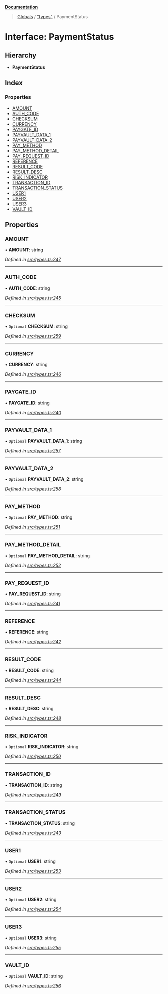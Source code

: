 **[Documentation](../README.md)**

> [Globals](../README.md) / ["types"](../modules/_types_.md) / PaymentStatus

# Interface: PaymentStatus

## Hierarchy

- **PaymentStatus**

## Index

### Properties

- [AMOUNT](_types_.paymentstatus.md#amount)
- [AUTH_CODE](_types_.paymentstatus.md#auth_code)
- [CHECKSUM](_types_.paymentstatus.md#checksum)
- [CURRENCY](_types_.paymentstatus.md#currency)
- [PAYGATE_ID](_types_.paymentstatus.md#paygate_id)
- [PAYVAULT_DATA_1](_types_.paymentstatus.md#payvault_data_1)
- [PAYVAULT_DATA_2](_types_.paymentstatus.md#payvault_data_2)
- [PAY_METHOD](_types_.paymentstatus.md#pay_method)
- [PAY_METHOD_DETAIL](_types_.paymentstatus.md#pay_method_detail)
- [PAY_REQUEST_ID](_types_.paymentstatus.md#pay_request_id)
- [REFERENCE](_types_.paymentstatus.md#reference)
- [RESULT_CODE](_types_.paymentstatus.md#result_code)
- [RESULT_DESC](_types_.paymentstatus.md#result_desc)
- [RISK_INDICATOR](_types_.paymentstatus.md#risk_indicator)
- [TRANSACTION_ID](_types_.paymentstatus.md#transaction_id)
- [TRANSACTION_STATUS](_types_.paymentstatus.md#transaction_status)
- [USER1](_types_.paymentstatus.md#user1)
- [USER2](_types_.paymentstatus.md#user2)
- [USER3](_types_.paymentstatus.md#user3)
- [VAULT_ID](_types_.paymentstatus.md#vault_id)

## Properties

### AMOUNT

• **AMOUNT**: string

_Defined in [src/types.ts:247](https://github.com/distributhor/paygate-sdk/blob/e12a1f9/src/types.ts#L247)_

---

### AUTH_CODE

• **AUTH_CODE**: string

_Defined in [src/types.ts:245](https://github.com/distributhor/paygate-sdk/blob/e12a1f9/src/types.ts#L245)_

---

### CHECKSUM

• `Optional` **CHECKSUM**: string

_Defined in [src/types.ts:259](https://github.com/distributhor/paygate-sdk/blob/e12a1f9/src/types.ts#L259)_

---

### CURRENCY

• **CURRENCY**: string

_Defined in [src/types.ts:246](https://github.com/distributhor/paygate-sdk/blob/e12a1f9/src/types.ts#L246)_

---

### PAYGATE_ID

• **PAYGATE_ID**: string

_Defined in [src/types.ts:240](https://github.com/distributhor/paygate-sdk/blob/e12a1f9/src/types.ts#L240)_

---

### PAYVAULT_DATA_1

• `Optional` **PAYVAULT_DATA_1**: string

_Defined in [src/types.ts:257](https://github.com/distributhor/paygate-sdk/blob/e12a1f9/src/types.ts#L257)_

---

### PAYVAULT_DATA_2

• `Optional` **PAYVAULT_DATA_2**: string

_Defined in [src/types.ts:258](https://github.com/distributhor/paygate-sdk/blob/e12a1f9/src/types.ts#L258)_

---

### PAY_METHOD

• `Optional` **PAY_METHOD**: string

_Defined in [src/types.ts:251](https://github.com/distributhor/paygate-sdk/blob/e12a1f9/src/types.ts#L251)_

---

### PAY_METHOD_DETAIL

• `Optional` **PAY_METHOD_DETAIL**: string

_Defined in [src/types.ts:252](https://github.com/distributhor/paygate-sdk/blob/e12a1f9/src/types.ts#L252)_

---

### PAY_REQUEST_ID

• **PAY_REQUEST_ID**: string

_Defined in [src/types.ts:241](https://github.com/distributhor/paygate-sdk/blob/e12a1f9/src/types.ts#L241)_

---

### REFERENCE

• **REFERENCE**: string

_Defined in [src/types.ts:242](https://github.com/distributhor/paygate-sdk/blob/e12a1f9/src/types.ts#L242)_

---

### RESULT_CODE

• **RESULT_CODE**: string

_Defined in [src/types.ts:244](https://github.com/distributhor/paygate-sdk/blob/e12a1f9/src/types.ts#L244)_

---

### RESULT_DESC

• **RESULT_DESC**: string

_Defined in [src/types.ts:248](https://github.com/distributhor/paygate-sdk/blob/e12a1f9/src/types.ts#L248)_

---

### RISK_INDICATOR

• `Optional` **RISK_INDICATOR**: string

_Defined in [src/types.ts:250](https://github.com/distributhor/paygate-sdk/blob/e12a1f9/src/types.ts#L250)_

---

### TRANSACTION_ID

• **TRANSACTION_ID**: string

_Defined in [src/types.ts:249](https://github.com/distributhor/paygate-sdk/blob/e12a1f9/src/types.ts#L249)_

---

### TRANSACTION_STATUS

• **TRANSACTION_STATUS**: string

_Defined in [src/types.ts:243](https://github.com/distributhor/paygate-sdk/blob/e12a1f9/src/types.ts#L243)_

---

### USER1

• `Optional` **USER1**: string

_Defined in [src/types.ts:253](https://github.com/distributhor/paygate-sdk/blob/e12a1f9/src/types.ts#L253)_

---

### USER2

• `Optional` **USER2**: string

_Defined in [src/types.ts:254](https://github.com/distributhor/paygate-sdk/blob/e12a1f9/src/types.ts#L254)_

---

### USER3

• `Optional` **USER3**: string

_Defined in [src/types.ts:255](https://github.com/distributhor/paygate-sdk/blob/e12a1f9/src/types.ts#L255)_

---

### VAULT_ID

• `Optional` **VAULT_ID**: string

_Defined in [src/types.ts:256](https://github.com/distributhor/paygate-sdk/blob/e12a1f9/src/types.ts#L256)_
